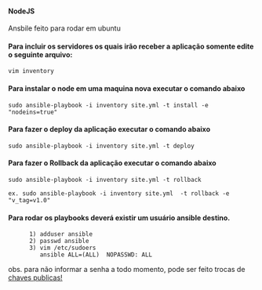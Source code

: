 #### NodeJS
Ansbile feito para rodar em ubuntu



#### Para incluir os servidores os quais irão receber a aplicação somente edite o seguinte arquivo:

    vim inventory

#### Para instalar o node em uma maquina nova executar o comando abaixo

    sudo ansible-playbook -i inventory site.yml -t install -e "nodeins=true"

#### Para fazer o deploy da aplicação executar o comando abaixo

    sudo ansible-playbook -i inventory site.yml -t deploy


#### Para fazer o Rollback da aplicação executar o comando abaixo

    sudo ansible-playbook -i inventory site.yml -t rollback

    ex. sudo ansible-playbook -i inventory site.yml  -t rollback -e "v_tag=v1.0" 
#### Para rodar os playbooks deverá existir um usuário ansible  destino.
           
          1) adduser ansible 
          2) passwd ansible
          3) vim /etc/sudoers
             ansible ALL=(ALL)  NOPASSWD: ALL
obs. para não informar a senha a todo momento, pode ser feito  trocas de  [chaves publicas!]( https://www.digitalocean.com/community/tutorials/como-configurar-chaves-ssh-no-ubuntu-18-04-pt)
